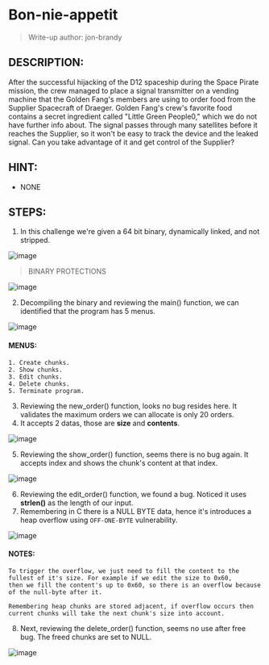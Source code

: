# Bon-nie-appetit
> Write-up author: jon-brandy

## DESCRIPTION:
After the successful hijacking of the D12 spaceship during the Space Pirate mission, 
the crew managed to place a signal transmitter on a vending machine that the Golden Fang's members are using to order 
food from the Supplier Spacecraft of Draeger. Golden Fang's crew's favorite food contains a secret ingredient called "Little Green People0," 
which we do not have further info about. The signal passes through many satellites before it reaches the Supplier, 
so it won't be easy to track the device and the leaked signal. Can you take advantage of it and get control of the Supplier?

## HINT:
- NONE

## STEPS:
1. In this challenge we're given a 64 bit binary, dynamically linked, and not stripped.

![image](https://github.com/jon-brandy/hackthebox/assets/70703371/52513364-507f-4862-b911-20fd90a244d5)


> BINARY PROTECTIONS

![image](https://github.com/jon-brandy/hackthebox/assets/70703371/9cc12335-b63f-4968-9c1e-d12c16e242aa)


2. Decompiling the binary and reviewing the main() function, we can identified that the program has 5 menus.

![image](https://github.com/jon-brandy/hackthebox/assets/70703371/468eeb58-9bfa-4497-96ae-95ba613b8973)

#### MENUS:

```
1. Create chunks.
2. Show chunks.
3. Edit chunks.
4. Delete chunks.
5. Terminate program.
```

3. Reviewing the new_order() function, looks no bug resides here. It validates the maximum orders we can allocate is only 20 orders.
4. It accepts 2 datas, those are **size** and **contents**.

![image](https://github.com/jon-brandy/hackthebox/assets/70703371/7cc5f713-f55b-41e9-bfbf-0b224d948926)


5. Reviewing the show_order() function, seems there is no bug again. It accepts index and shows the chunk's content at that index.

![image](https://github.com/jon-brandy/hackthebox/assets/70703371/eb40e0bd-0128-478a-86e7-1cff60abc231)


6. Reviewing the edit_order() function, we found a bug. Noticed it uses **strlen()** as the length of our input.
7. Remembering in C there is a NULL BYTE data, hence it's introduces a heap overflow using `OFF-ONE-BYTE` vulnerability.

![image](https://github.com/jon-brandy/hackthebox/assets/70703371/2d6281b6-0ad8-4a3d-bd92-354364eca94b)


#### NOTES:

```
To trigger the overflow, we just need to fill the content to the fullest of it's size. For example if we edit the size to 0x60,
then we fill the content's up to 0x60, so there is an overflow because of the null-byte after it.

Remembering heap chunks are stored adjacent, if overflow occurs then current chunks will take the next chunk's size into account.
```

8. Next, reviewing the delete_order() function, seems no use after free bug. The freed chunks are set to NULL.

![image](https://github.com/jon-brandy/hackthebox/assets/70703371/cd398815-7ced-4ef7-96f8-89df916b8f3d)


